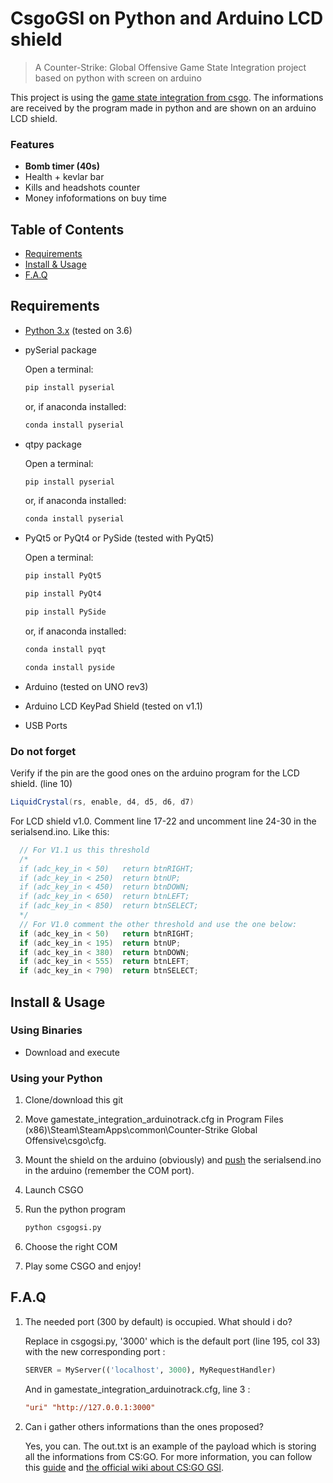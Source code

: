 # CsgoGSI on Python and Arduino LCD shield

> A Counter-Strike: Global Offensive Game State Integration project based on python with screen on arduino

This project is using the [game state integration from csgo](https://developer.valvesoftware.com/wiki/Counter-Strike:_Global_Offensive_Game_State_Integration).
The informations are received by the program made in python and are shown on an arduino LCD shield.

### Features

- **Bomb timer (40s)**
- Health + kevlar bar
- Kills and headshots counter
- Money infoformations on buy time

## Table of Contents

- [Requirements](#requirements)
- [Install & Usage](#install--usage)
- [F.A.Q](#faq)

## Requirements

- [Python 3.x](https://www.python.org/downloads/) (tested on 3.6)
- pySerial package

    Open a terminal:

    ```sh
    pip install pyserial
    ```

    or, if anaconda installed:

    ```sh
    conda install pyserial
    ```

- qtpy package

    Open a terminal:

    ```sh
    pip install pyserial
    ```

    or, if anaconda installed:

    ```sh
    conda install pyserial
    ```

- PyQt5 or PyQt4 or PySide (tested with PyQt5)

    Open a terminal:

    ```sh
    pip install PyQt5
    ```

    ```sh
    pip install PyQt4
    ```

    ```sh
    pip install PySide
    ```

    or, if anaconda installed:

    ```sh
    conda install pyqt
    ```

    ```sh
    conda install pyside
    ```

- Arduino (tested on UNO rev3)
- Arduino LCD KeyPad Shield (tested on v1.1)
- USB Ports

### Do not forget

Verify if the pin are the good ones on the arduino program for the LCD shield. (line 10)

```cs
LiquidCrystal(rs, enable, d4, d5, d6, d7)
```

For LCD shield v1.0. Comment line 17-22 and uncomment line 24-30 in the serialsend.ino. Like this:

```cs
  // For V1.1 us this threshold
  /*
  if (adc_key_in < 50)   return btnRIGHT;
  if (adc_key_in < 250)  return btnUP;
  if (adc_key_in < 450)  return btnDOWN;
  if (adc_key_in < 650)  return btnLEFT;
  if (adc_key_in < 850)  return btnSELECT;
  */
  // For V1.0 comment the other threshold and use the one below:
  if (adc_key_in < 50)   return btnRIGHT;
  if (adc_key_in < 195)  return btnUP;
  if (adc_key_in < 380)  return btnDOWN;
  if (adc_key_in < 555)  return btnLEFT;
  if (adc_key_in < 790)  return btnSELECT;
```

## Install & Usage

### Using Binaries

- Download and execute

### Using your Python

1. Clone/download this git

1. Move gamestate_integration_arduinotrack.cfg in Program Files (x86)\Steam\SteamApps\common\Counter-Strike Global Offensive\csgo\cfg.

1. Mount the shield on the arduino (obviously) and [push](https://www.arduino.cc/en/main/howto) the serialsend.ino in the arduino (remember the COM port).

1. Launch CSGO

1. Run the python program

    ```sh
    python csgogsi.py
    ```

1. Choose the right COM

1. Play some CSGO and enjoy!

## F.A.Q

1. The needed port (300 by default) is occupied. What should i do?

    Replace in csgogsi.py, '3000' which is the default port (line 195, col 33) with the new corresponding port :

    ```python
    SERVER = MyServer(('localhost', 3000), MyRequestHandler)
    ```

    And in gamestate_integration_arduinotrack.cfg, line 3 :
    ```cfg
    "uri" "http://127.0.0.1:3000"
    ```

1. Can i gather others informations than the ones proposed?

    Yes, you can. The out.txt is an example of the payload which is storing all the informations from CS:GO. For more information, you can follow this [guide](https://github.com/tsuriga/csgo-gsi-qsguide) and [the official wiki about CS:GO GSI](https://developer.valvesoftware.com/wiki/Counter-Strike:_Global_Offensive_Game_State_Integration).
